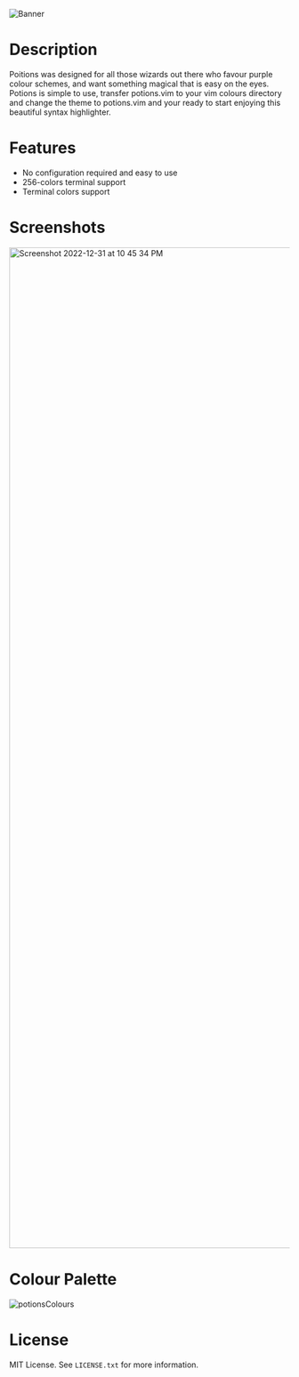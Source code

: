 ![Banner](https://user-images.githubusercontent.com/45297149/210127255-0461a14d-a753-4f1b-95a4-2f3041206fd6.png)

# Description
Poitions was designed for all those wizards out there who favour purple colour schemes, and want something magical 
that is easy on the eyes. Potions is simple to use, transfer potions.vim to your vim colours directory and change 
the theme to potions.vim and your ready to start enjoying this beautiful syntax highlighter.

# Features
- No configuration required and easy to use
- 256-colors terminal support
- Terminal colors support

# Screenshots
<img width="1800" alt="Screenshot 2022-12-31 at 10 45 34 PM" src="https://user-images.githubusercontent.com/45297149/210161220-22a7e6f6-1455-4255-994d-abd402ba56ff.png">

# Colour Palette

![potionsColours](https://user-images.githubusercontent.com/45297149/210161058-284de5c5-c64f-4ec3-bf9b-fa2fcc78e4cc.png)

# License
MIT License. See `LICENSE.txt` for more information.
